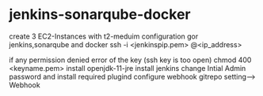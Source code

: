 # jenkins-sonarqube-docker
create 3 EC2-Instances with t2-meduim configuration gor jenkins,sonarqube and docker
ssh -i <jenkinspip.pem> <username>@<ip_address>

if any permission denied error of the key (ssh key is too open)
chmod 400 <keyname.pem>
install openjdk-11-jre
install jenkins
change Intial Admin password
and install required plugind
configure webhook gitrepo setting--> Webhook
